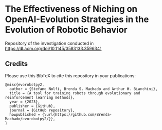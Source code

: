 # The Effectiveness of Niching on OpenAI-Evolution Strategies in the Evolution of Robotic Behavior
Repository of the investigation conducted in https://dl.acm.org/doi/10.1145/3583133.3596341


## Credits

Please use this BibTeX to cite this repository in your publications:
```
@misc{evorobotpy2,
  author = {Stefano Nolfi, Brenda S. Machado and Arthur H. Bianchini},
  title = {A tool for training robots through evolutionary and reinforcement learning methods},
  year = {2023},
  publisher = {GitHub},
  journal = {GitHub repository},
  howpublished = {\url{https://github.com/Brenda-Machado/evorobotpy2/}},
}
```
